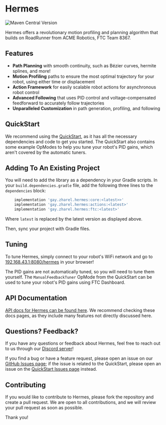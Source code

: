 # Hermes
![Maven Central Version](https://img.shields.io/maven-central/v/gay.zharel.hermes/core?label=latest%20release&labelColor=darkBlue&color=yellow)

Hermes offers a revolutionary motion profiling and planning
algorithm that builds on RoadRunner from ACME Robotics,
FTC Team 8367. 

## Features
- **Path Planning** with smooth continuity, such as Bézier curves,
  hermite splines, and more! 
- **Motion Profiling** paths to ensure the most optimal
  trajectory for your robot, using either time or displacement
- **Action Framework** for easily scalable robot actions
  for asynchronous robot control
- **Advanced Following** that uses PID control and 
  voltage-compensated feedforward to accurately follow
  trajectories
- **Unparalleled Customization** in path generation, 
  profiling, and following

## QuickStart

We recommend using the [QuickStart](https://github.com/HermesFTC/Quickstart),
as it has all the necessary dependencies and code to get you started.
The QuickStart also contains some example OpModes to help you
tune your robot's PID gains, which aren't covered by the automatic tuners.

## Adding To An Existing Project

You will need to add the library as a dependency in your Gradle scripts.
In your `build.dependencies.gradle` file, add the following three lines
to the `dependencies` block:

```groovy
    implementation 'gay.zharel.hermes:core:<latest>>'
    implementation 'gay.zharel.hermes:actions:<latest>'
    implementation 'gay.zharel.hermes:ftc:<latest>'
```

Where `latest` is replaced by the latest version as displayed above.

Then, sync your project with Gradle files.

## Tuning 

To tune Hermes, simply connect to your robot's WiFi network and
go to [192.168.43.1:8080/hermes](192.168.43.1:8080/hermes)
in your browser!

The PID gains are not automatically tuned,
so you will need to tune them yourself.
The `ManualFeedbackTuner` OpMode from the QuickStart
can be used to tune your robot's PID gains using FTC Dashboard.

## API Documentation 

[API docs for Hermes can be found here](https://docs.hermes.zharel.gay/).
We recommend checking these docs pages, 
as they include many features not directly discussed here.

## Questions? Feedback?

If you have any questions or feedback about Hermes, 
feel free to reach out to us through our [Discord server](https://discord.gg/49C5epU22h)!

If you find a bug or have a feature request,
please open an issue on our [GitHub Issues page](https://github.com/HermesFTC/Hermes/issues);
if the issue is related to the QuickStart,
please open an issue on the [QuickStart Issues page](https://github.com/HermesFTC/Quickstart/issues) instead.

## Contributing

If you would like to contribute to Hermes,
please fork the repository and create a pull request.
We are open to all contributions,
and we will review your pull request as soon as possible.

Thank you!